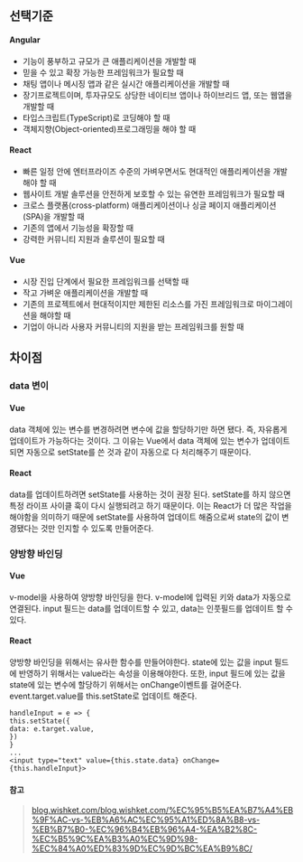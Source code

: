 ## 선택기준

#### Angular
- 기능이 풍부하고 규모가 큰 애플리케이션을 개발할 때
- 믿을 수 있고 확장 가능한 프레임워크가 필요할 때
- 채팅 앱이나 메시징 앱과 같은 실시간 애플리케이션을 개발할 때
- 장기프로젝트이며, 투자규모도 상당한 네이티브 앱이나 하이브리드 앱, 또는 웹앱을 개발할 때
- 타입스크립트(TypeScript)로 코딩해야 할 때
- 객체지향(Object-oriented)프로그래밍을 해야 할 때


#### React
- 빠른 일정 안에 엔터프라이즈 수준의 가벼우면서도 현대적인 애플리케이션을 개발해야 할 때
- 웹사이트 개발 솔루션을 안전하게 보호할 수 있는 유연한 프레임워크가 필요할 때
- 크로스 플랫폼(cross-platform) 애플리케이션이나 싱글 페이지 애플리케이션(SPA)을 개발할 때
- 기존의 앱에서 기능성을 확장할 때
- 강력한 커뮤니티 지원과 솔루션이 필요할 때

#### Vue
- 시장 진입 단계에서 필요한 프레임워크를 선택할 때
- 작고 가벼운 애플리케이션을 개발할 때
- 기존의 프로젝트에서 현대적이지만 제한된 리소스를 가진 프레임워크로 마이그레이션을 해야할 때
- 기업이 아니라 사용자 커뮤니티의 지원을 받는 프레임워크를 원할 때 



## 차이점

### data 변이

#### Vue

data 객체에 있는 변수를 변경하려면 변수에 값을 할당하기만 하면 됐다. 즉, 자유롭게 업데이트가 가능하다는 것이다. 그 이유는 Vue에서 data 객체에 있는 변수가 업데이트되면 자동으로 setState를 쓴 것과 같이 자동으로 다 처리해주기 때문이다.

#### React

data를 업데이트하려면 setState를 사용하는 것이 권장 된다. setState를 하지 않으면 특정 라이프 사이클 훅이 다시 실행되려고 하기 때문이다. 이는 React가 더 많은 작업을 해야함을 의미하기 때문에 setState를 사용하여 업데이트 해줌으로써 state의 값이 변경됐다는 것만 인지할 수 있도록 만들어준다.



### 양방향 바인딩

#### Vue

v-model을 사용하여 양방향 바인딩을 한다. v-model에 입력된 키와 data가 자동으로 연결된다. input 필드는 data를 업데이트할 수 있고, data는 인풋필드를 업데이트 할 수 있다.
#### React

양방향 바인딩을 위해서는 유사한 함수를 만들어야한다. state에 있는 값을 input 필드에 반영하기 위해서는 value라는 속성을 이용해야한다. 또한, input 필드에 있는 값을 state에 있는 변수에 할당하기 위해서는 onChange이벤트를 걸어준다. event.target.value를 this.setState로 업데이트 해준다.

   ```
handleInput = e => {
  this.setState({
  data: e.target.value,
  })
}
...
<input type="text" value={this.state.data} onChange={this.handleInput}>
   ```



#### 참고

> [blog.wishket.com/](http://blog.wishket.com/)[blog.wishket.com/%EC%95%B5%EA%B7%A4%EB%9F%AC-vs-%EB%A6%AC%EC%95%A1%ED%8A%B8-vs-%EB%B7%B0-%EC%96%B4%EB%96%A4-%EA%B2%8C-%EC%B5%9C%EA%B3%A0%EC%9D%98-%EC%84%A0%ED%83%9D%EC%9D%BC%EA%B9%8C/](http://blog.wishket.com/앵귤러-vs-리액트-vs-뷰-어떤-게-최고의-선택일까/)